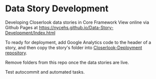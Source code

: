# Data Story Development
Developing Closerlook data stories in Core Framework
View online via Github Pages at https://nycehs.github.io/Data-Story-Development/Index.html

To ready for deployment, add Google Analytics code to the header of a story, and then copy the story's folder into [Closerlook-Deployment repository](https://github.com/nycehs/Closerlook-Deployment/tree/master).

Remove folders from this repo once the data stories are live.

Test autocommit and automated tasks. 